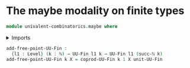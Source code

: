 # The maybe modality on finite types

```agda
module univalent-combinatorics.maybe where
```

<details><summary>Imports</summary>
```agda
open import foundation.maybe public
open import foundation.universe-levels
open import elementary-number-theory.natural-numbers
open import univalent-combinatorics.coproduct-types
open import univalent-combinatorics.finite-types
```
</details>

```agda
add-free-point-UU-Fin :
  {l1 : Level} (k : ℕ) → UU-Fin l1 k → UU-Fin l1 (succ-ℕ k)
add-free-point-UU-Fin k X = coprod-UU-Fin k 1 X unit-UU-Fin
```
